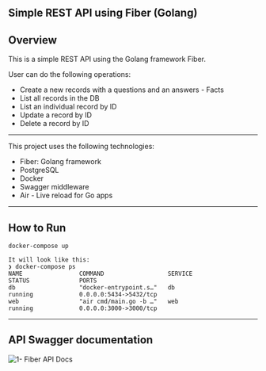 ## Simple REST API using Fiber (Golang)

## Overview
This is a simple REST API using the Golang framework Fiber. 

User can do the following operations:

  - Create a new records with a questions and an answers - Facts
  - List all records in the DB
  - List an individual record by ID
  - Update a record by ID
  - Delete a record by ID
---
This project uses the following technologies:

   - Fiber: Golang framework
   - PostgreSQL
   - Docker
   - Swagger middleware
   - Air - Live reload for Go apps
---
## How to Run
```
docker-compose up

It will look like this:
❯ docker-compose ps
NAME                COMMAND                  SERVICE             STATUS              PORTS
db                  "docker-entrypoint.s…"   db                  running             0.0.0.0:5434->5432/tcp
web                 "air cmd/main.go -b …"   web                 running             0.0.0.0:3000->3000/tcp
```

---
## API Swagger documentation

![1- Fiber API Docs](https://github.com/sdejesusp/fiber-trivia/assets/36713176/bfec2744-4a26-4a94-b50c-bc5d0549f49e)

